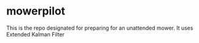 # mowerpilot

This is the repo designated for preparing for an unattended mower. It uses Extended Kalman Filter 
